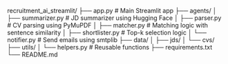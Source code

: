 recruitment_ai_streamlit/
├── app.py                 # Main Streamlit app
├── agents/
│   ├── summarizer.py      # JD summarizer using Hugging Face
│   ├── parser.py          # CV parsing using PyMuPDF
│   ├── matcher.py         # Matching logic with sentence similarity
│   ├── shortlister.py     # Top-k selection logic
│   └── notifier.py        # Send emails using smtplib
├── data/
│   ├── jds/
│   └── cvs/
├── utils/
│   └── helpers.py         # Reusable functions
├── requirements.txt
└── README.md
